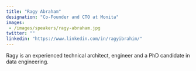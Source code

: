 ```yaml
---
title: "Ragy Abraham"
designation: "Co-Founder and CTO at Monita"
images: 
 - /images/speakers/ragy-abraham.jpg
twitter: ""
linkedin: "https://www.linkedin.com/in/ragyibrahim/"
---
```


Ragy is an experienced technical architect, engineer and a PhD candidate in data engineering. 